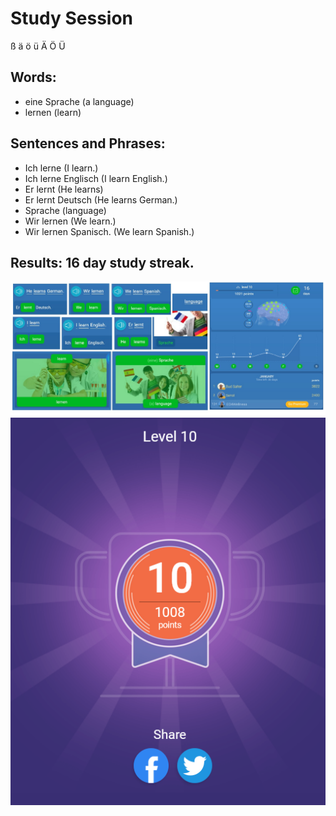 # Study Session
  ß   ä   ö  ü   Ä   Ö   Ü


## Words:
* eine Sprache (a language)
* lernen (learn)


## Sentences and Phrases:
* Ich lerne (I learn.)
* Ich lerne Englisch (I learn English.)
* Er lernt (He learns) 
* Er lernt Deutsch (He learns German.)
* Sprache (language) 
* Wir lernen (We learn.) 
* Wir lernen Spanisch. (We learn Spanish.) 


## Results: 16 day study streak. 
![study-session](https://github.com/EO4wellness/T-I-L/blob/main/polyglot/aleman/images/2021-01-02-lesson.jpg)
![results](https://github.com/EO4wellness/T-I-L/blob/main/polyglot/aleman/images/2021-01-02-Level10-Mondly-German.png)
